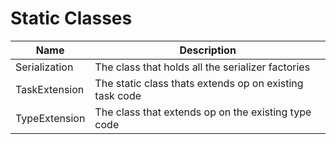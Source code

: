 ﻿# Static Classes

|Name|Description|
|------|------------|
|Serialization|The class that holds all the serializer factories|
|TaskExtension|The static class thats extends op on existing task code|
|TypeExtension|The class that extends op on the existing type code|
